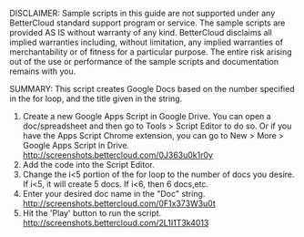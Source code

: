 DISCLAIMER: Sample scripts in this guide are not supported under any BetterCloud standard support program or service. The sample scripts are provided AS IS without warranty of any kind. BetterCloud disclaims all implied warranties including, without limitation, any implied warranties of merchantability or of fitness for a particular purpose. The entire risk arising out of the use or performance of the sample scripts and documentation remains with you.

SUMMARY: This script creates Google Docs based on the number specified in the for loop, and the title given in the string.

1) Create a new Google Apps Script in Google Drive. You can open a doc/spreadsheet and then go to Tools > Script Editor to do so. Or if you have the Apps Script Chrome extension, you can go to New > More > Google Apps Script in Drive. http://screenshots.bettercloud.com/0J363u0k1r0y
2) Add the code into the Script Editor.
3) Change the i<5 portion of the for loop to the number of docs you desire. If i<5, it will create 5 docs. If i<6, then 6 docs,etc.
4) Enter your desired doc name in the "Doc" string. http://screenshots.bettercloud.com/0F1x373W3u0t
4) Hit the 'Play' button to run the script. http://screenshots.bettercloud.com/2L1I1T3k4013
